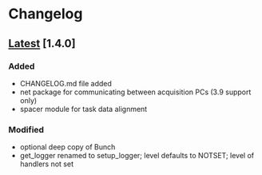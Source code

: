 # Changelog
## [Latest](https://github.com/int-brain-lab/iblutil/commits/main) [1.4.0]

### Added

- CHANGELOG.md file added
- net package for communicating between acquisition PCs (3.9 support only)
- spacer module for task data alignment

### Modified

- optional deep copy of Bunch
- get_logger renamed to setup_logger; level defaults to NOTSET; level of handlers not set
